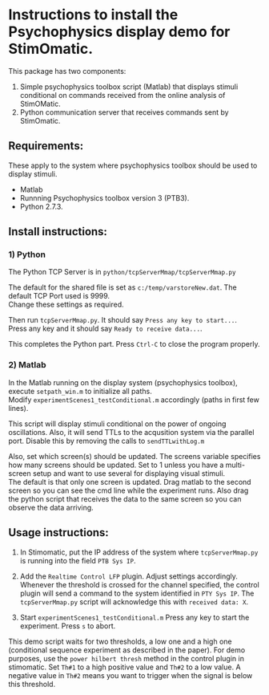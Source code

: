 # Instructions to install the Psychophysics display demo for StimOmatic. #

This package has two components:  
1) Simple psychophysics toolbox script (Matlab) that displays stimuli conditional on commands received from the online analysis of StimOMatic.  
2) Python communication server that receives commands sent by StimOmatic.

## Requirements: ##
These apply to the system where psychophysics toolbox should be used to display stimuli.

- Matlab
- Runnning Psychophysics toolbox version 3 (PTB3).
- Python 2.7.3.


## Install instructions: ##

### 1) Python

The Python TCP Server is in `python/tcpServerMmap/tcpServerMmap.py`  

The default for the shared file is set as `c:/temp/varstoreNew.dat`. The default TCP Port used is 9999.  
Change these settings as required.  

Then run `tcpServerMmap.py`. It should say `Press any key to start...`.  
Press any key and it should say `Ready to receive data...`.  

This completes the Python part. Press `Ctrl-C` to close the program properly.

### 2) Matlab

In the Matlab running on the display system (psychophysics toolbox), execute `setpath_win.m` to initialize all paths.  
Modify `experimentScenes1_testConditional.m` accordingly (paths in first few lines).

This script will display stimuli conditional on the power of ongoing oscillations. Also, it will send TTLs to the acqusition
system via the parallel port. Disable this by removing the calls to `sendTTLwithLog.m`

Also, set which screen(s) should be updated. The screens variable specifies how many screens should be updated. Set to 1 unless you have a multi-screen setup and want to use several for displaying visual stimuli.  
The default is that only one screen is updated. Drag matlab to the second screen so you can see the cmd line while the experiment runs.
Also drag the python script that receives the data to the same screen so you can observe the data arriving.

## Usage instructions: ##

1. In Stimomatic, put the IP address of the system where `tcpServerMmap.py` is running into the field `PTB Sys IP`.

2. Add the `Realtime Control LFP` plugin. Adjust settings accordingly. Whenever the threshold is crossed for the channel specified, the control plugin will send a command to the system identified in `PTY Sys IP`. 
The `tcpServerMmap.py` script will acknowledge this with `received data: X`.

3. Start `experimentScenes1_testConditional.m`
Press any key to start the experiment. Press `s` to abort.

This demo script waits for two thresholds, a low one and a high one (conditional sequence experiment as described in the paper).
For demo purposes, use the `power hilbert thresh` method in the control plugin in stimomatic.
Set `Th#1` to a high positive value and `Th#2` to a low value. A negative value in `Th#2` means you want to trigger when the signal is below this threshold. 

